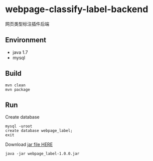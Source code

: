 # webpage-classify-label-backend
网页类型标注插件后端

## Environment
- java 1.7
- mysql

## Build
```
mvn clean
mvn package
```

## Run

Create database
```
mysql -uroot
create database webpage_label;
exit
```

Download [jar file HERE](https://github.com/lsvih/webpage-classify-label-backend/releases/latest)

```
java -jar webpage_label-1.0.0.jar
```
